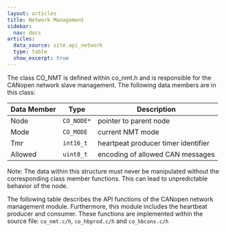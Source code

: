```yaml
---
layout: articles
title: Network Management
sidebar:
  nav: docs
articles:
  data_source: site.api_network
  type: table
  show_excerpt: true
---
```


<div class="article__content" markdown="1">

  The class CO_NMT is defined within co_nmt.h and is responsible for the CANopen network slave management. The following data members are in this class:

  | Data Member | Type | Description |
  | --- | --- | --- |
  | Node | `CO_NODE*` | pointer to parent node |
  | Mode | `CO_MODE` | current NMT mode |
  | Tmr | `int16_t` | heartpeat producer timer identifier |
  | Allowed | `uint8_t` | encoding of allowed CAN messages |

  Note: The data within this structure must never be manipulated without the corresponding class member functions. This can lead to unpredictable behavior of the node.

  The following table describes the API functions of the CANopen network management module. Furthermore, this module includes the heartbeat producer and consumer. These functions are implemented within the source file: `co_nmt.c/h`, `co_hbprod.c/h` and `co_hbcons.c/h`

</div>
